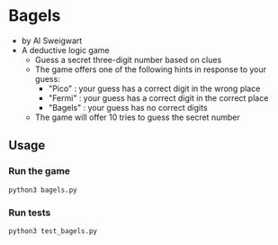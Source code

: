 # Bagels

- by Al Sweigwart
- A deductive logic game
  - Guess a secret three-digit number based on clues
  - The game offers one of the following hints in response to your guess:
    - "Pico" : your guess has a correct digit in the wrong place
    - "Fermi" : your guess has a correct digit in the correct place
    - "Bagels" : your guess has no correct digits
  - The game will offer 10 tries to guess the secret number

## Usage

### Run the game

```shell
python3 bagels.py
```

### Run tests

```shell
python3 test_bagels.py
```
